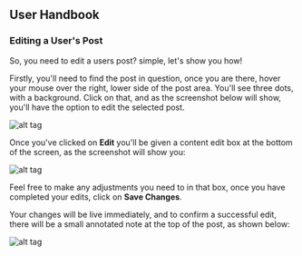 ## User Handbook

### Editing a User's Post

So, you need to edit a users post? simple, let's show you how!

Firstly, you'll need to find the post in question, once you are there, hover your mouse over the right, lower side of the post area. You'll see three dots, with a background. Click on that, and as the screenshot below will show, you'll have the option to edit the selected post.

![alt tag](http://i.imgur.com/f0Alxj4.png)

Once you've clicked on **Edit** you'll be given a content edit box at the bottom of the screen, as the screenshot will show you:

![alt tag](http://i.imgur.com/O81mt5S.png)

Feel free to make any adjustments you need to in that box, once you have completed your edits, click on **Save Changes**.

Your changes will be live immediately, and to confirm a successful edit, there will be a small annotated note at the top of the post, as shown below:

![alt tag](http://i.imgur.com/hX0PGpi.png)
